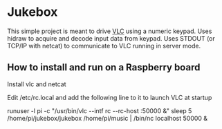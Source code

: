 # Jukebox

This simple project is meant to drive [VLC](https://www.videolan.org/vlc/index.html) using a numeric keypad.
Uses hidraw to acquire and decode input data from keypad.
Uses STDOUT (or TCP/IP with netcat) to communicate to VLC running in server mode.

## How to install and run on a Raspberry board
Install vlc and netcat

Edit /etc/rc.local and add the following line to it to launch VLC at startup

runuser -l pi -c "/usr/bin/vlc --intf rc --rc-host :50000 &"
sleep 5
/home/pi/jukebox/jukebox /home/pi/music | /bin/nc localhost 50000 &

